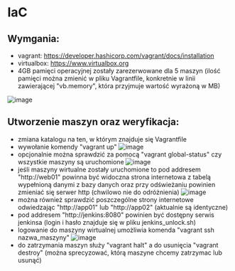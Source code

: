 # IaC

## Wymgania:
- vagrant: https://developer.hashicorp.com/vagrant/docs/installation
- virtualbox: https://www.virtualbox.org
- 4GB pamięci operacyjnej zostały zarezerwowane dla 5 maszyn (ilość pamięci można zmienić w pliku Vagrantfile, konkretnie w linii zawierającej "vb.memory", która przyjmuje wartość wyrażoną w MB)

![image](https://github.com/bmajczak/IaC/assets/145698965/6629a318-02ab-4918-856e-b931729dec33)


## Utworzenie maszyn oraz weryfikacja:
- zmiana katalogu na ten, w którym znajduje się Vagrantfile
- wywołanie komendy "vagrant up"
  ![image](https://github.com/bmajczak/IaC/assets/145698965/c7f5d9f5-c093-467c-8fc0-550079a56045)
- opcjonalnie można sprawdzić za pomocą "vagrant global-status" czy wszystkie maszyny są uruchomione
  ![image](https://github.com/bmajczak/IaC/assets/145698965/60db569e-8ae4-4538-95ed-6ad817392b0a)
- jeśli maszyny wirtualne zostały uruchomione to pod addresem "http://web01" powinna być widoczna strona internetowa z tabelą wypełnioną danymi z bazy danych oraz przy odświeżaniu powinien zmieniać się serwer http (chwilowo nie do odróżnienia) 
![image](https://github.com/bmajczak/IaC/assets/145698965/da42903c-490e-488b-a2b0-07039a38191e)
- można również sprawdzić poszczególne strony internetowe odwiedzając "http://app01" lub "http://app02" (aktualnie są identyczne)
- pod addresem "http://jenkins:8080" powinien być dostępny serwis jenkinsa (login i hasło znajduje się w pliku jenkins_unlock.sh)
- logowanie do maszyny wirtualnej umożliwia komenda "vagrant ssh nazwa_maszyny"
![image](https://github.com/bmajczak/IaC/assets/145698965/b5624843-4fb6-4bf2-b78f-07d50cedeac5)
- do zatrzymania maszyn służy "vagrant halt" a do usunięcia "vagrant destroy" (można sprecyzować, którą maszyne chcemy zatrzymac lub usunąć)
